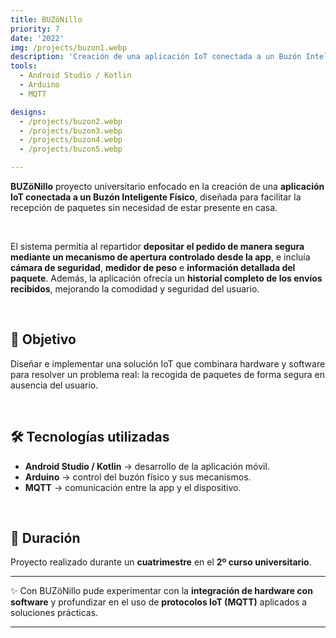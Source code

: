 ```yaml
---
title: BUZöNillo
priority: 7
date: '2022'
img: /projects/buzon1.webp
description: 'Creación de una aplicación IoT conectada a un Buzón Inteligente Físico, diseñada para facilitar la recepción de paquetes sin necesidad de estar presente en casa.'
tools:
  - Android Studio / Kotlin
  - Arduino
  - MQTT

designs:
  - /projects/buzon2.webp
  - /projects/buzon3.webp
  - /projects/buzon4.webp
  - /projects/buzon5.webp

---
```

**BUZöNillo** proyecto universitario enfocado en la creación de una **aplicación IoT conectada a un Buzón Inteligente Físico**, diseñada para facilitar la recepción de paquetes sin necesidad de estar presente en casa.  

<br>

El sistema permitía al repartidor **depositar el pedido de manera segura mediante un mecanismo de apertura controlado desde la app**, e incluía **cámara de seguridad**, **medidor de peso** e **información detallada del paquete**. Además, la aplicación ofrecía un **historial completo de los envíos recibidos**, mejorando la comodidad y seguridad del usuario.  

<br>

## 🎯 Objetivo 
Diseñar e implementar una solución IoT que combinara hardware y software para resolver un problema real: la recogida de paquetes de forma segura en ausencia del usuario.  

<br>

## 🛠️ Tecnologías utilizadas 
- **Android Studio / Kotlin** → desarrollo de la aplicación móvil.  
- **Arduino** → control del buzón físico y sus mecanismos.  
- **MQTT** → comunicación entre la app y el dispositivo.  

<br>

## 📅 Duración
Proyecto realizado durante un **cuatrimestre** en el **2º curso universitario**.  

---
  
✨ Con BUZöNillo pude experimentar con la **integración de hardware con software** y profundizar en el uso de **protocolos IoT (MQTT)** aplicados a soluciones prácticas.  

---